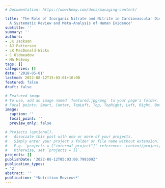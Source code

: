 ```yaml
---
# Documentation: https://wowchemy.com/docs/managing-content/

title: 'The Role of Inorganic Nitrate and Nitrite in Cardiovascular Disease Risk Factors:
  A Systematic Review and Meta-Analysis of Human Evidence'
subtitle: ''
summary: ''
authors:
- JK Jackson
- AJ Patterson
- LK MacDonald-Wicks
- C Oldmeadow
- MA McEvoy
tags: []
categories: []
date: '2018-05-01'
lastmod: 2022-08-12T15:03:01+10:00
featured: false
draft: false

# Featured image
# To use, add an image named `featured.jpg/png` to your page's folder.
# Focal points: Smart, Center, TopLeft, Top, TopRight, Left, Right, BottomLeft, Bottom, BottomRight.
image:
  caption: ''
  focal_point: ''
  preview_only: false

# Projects (optional).
#   Associate this post with one or more of your projects.
#   Simply enter your project's folder or file name without extension.
#   E.g. `projects = ["internal-project"]` references `content/project/deep-learning/index.md`.
#   Otherwise, set `projects = []`.
projects: []
publishDate: '2022-08-12T05:03:00.799309Z'
publication_types:
- '2'
abstract: ''
publication: '*Nutrition Reviews*'
---
```

